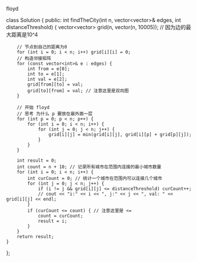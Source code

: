  

floyd 


class Solution {
public:
    int findTheCity(int n, vector<vector<int>>& edges, int distanceThreshold) {
        vector<vector<int>> grid(n, vector<int>(n, 10005));  // 因为边的最大距离是10^4

        // 节点到自己的距离为0
        for (int i = 0; i < n; i++) grid[i][i] = 0;
        // 构造邻接矩阵
        for (const vector<int>& e : edges) {
            int from = e[0];
            int to = e[1];
            int val = e[2];
            grid[from][to] = val;
            grid[to][from] = val; // 注意这里是双向图
        }

        // 开始 floyd
        // 思考 为什么 p 要放在最外面一层
        for (int p = 0; p < n; p++) {
            for (int i = 0; i < n; i++) {
                for (int j = 0; j < n; j++) {
                    grid[i][j] = min(grid[i][j], grid[i][p] + grid[p][j]);
                }
            }
        }

        int result = 0;
        int count = n + 10; // 记录所有城市在范围内连接的最小城市数量
        for (int i = 0; i < n; i++) {
            int curCount = 0; // 统计一个城市在范围内可以连接几个城市
            for (int j = 0; j < n; j++) {
                if (i != j && grid[i][j] <= distanceThreshold) curCount++;
                // cout << "i:" << i << ", j:" << j << ", val: " << grid[i][j] << endl;
            }
            if (curCount <= count) { // 注意这里是 <=
                count = curCount;
                result = i;
            }
        }
        return result;
    }
};
  
